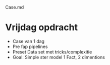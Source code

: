 Case.md
# Vrijdag opdracht	
* Case van 1 dag
* Pre fap pipelines
* Preset Data set met tricks/complexitie
* Goal: Simple ster model 1 Fact, 2 dimentions
